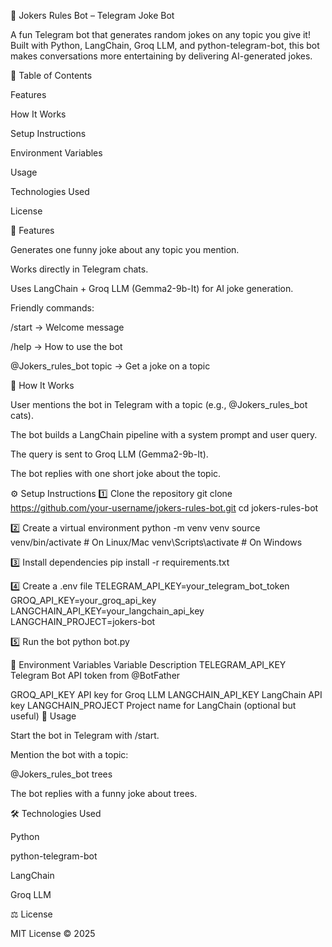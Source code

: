 🤖 Jokers Rules Bot – Telegram Joke Bot

A fun Telegram bot that generates random jokes on any topic you give it!
Built with Python, LangChain, Groq LLM, and python-telegram-bot, this bot makes conversations more entertaining by delivering AI-generated jokes.

📑 Table of Contents

Features

How It Works

Setup Instructions

Environment Variables

Usage

Technologies Used

License

🌟 Features

Generates one funny joke about any topic you mention.

Works directly in Telegram chats.

Uses LangChain + Groq LLM (Gemma2-9b-It) for AI joke generation.

Friendly commands:

/start → Welcome message

/help → How to use the bot

@Jokers_rules_bot topic → Get a joke on a topic

🔧 How It Works

User mentions the bot in Telegram with a topic (e.g., @Jokers_rules_bot cats).

The bot builds a LangChain pipeline with a system prompt and user query.

The query is sent to Groq LLM (Gemma2-9b-It).

The bot replies with one short joke about the topic.

⚙️ Setup Instructions
1️⃣ Clone the repository
git clone https://github.com/your-username/jokers-rules-bot.git
cd jokers-rules-bot

2️⃣ Create a virtual environment
python -m venv venv
source venv/bin/activate   # On Linux/Mac
venv\Scripts\activate      # On Windows

3️⃣ Install dependencies
pip install -r requirements.txt

4️⃣ Create a .env file
TELEGRAM_API_KEY=your_telegram_bot_token
GROQ_API_KEY=your_groq_api_key
LANGCHAIN_API_KEY=your_langchain_api_key
LANGCHAIN_PROJECT=jokers-bot

5️⃣ Run the bot
python bot.py

🔑 Environment Variables
Variable	Description
TELEGRAM_API_KEY	Telegram Bot API token from @BotFather

GROQ_API_KEY	API key for Groq LLM
LANGCHAIN_API_KEY	LangChain API key
LANGCHAIN_PROJECT	Project name for LangChain (optional but useful)
🚀 Usage

Start the bot in Telegram with /start.

Mention the bot with a topic:

@Jokers_rules_bot trees


The bot replies with a funny joke about trees.

🛠 Technologies Used

Python

python-telegram-bot

LangChain

Groq LLM

⚖ License

MIT License © 2025
